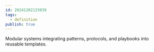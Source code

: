 ```yaml
---
id: 20241202133039
tags:
  - definition
publish: true
---
```

Modular systems integrating patterns, protocols, and playbooks into reusable templates.